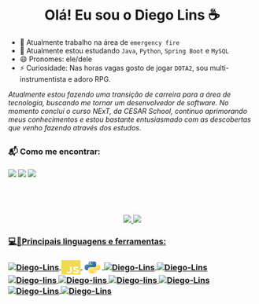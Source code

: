 <h1 align="center"> Olá! Eu sou o Diego Lins ☕ </h1> 

- 🔭 Atualmente trabalho na área de `emergency fire`
- 🌱 Atualmente estou estudando `Java`, `Python`, `Spring Boot` e `MySQL`
- 😄 Pronomes: ele/dele
- ⚡ Curiosidade: Nas horas vagas gosto de jogar `DOTA2`, sou multi-instrumentista e adoro RPG.

<i>Atualmente estou fazendo uma transição de carreira para a área de tecnologia, buscando me tornar um desenvolvedor de software. No momento concluí o curso NExT, da CESAR School, continuo aprimorando meus conhecimentos e estou bastante entusiasmado com as descobertas que venho fazendo através dos estudos. </i>

##
<h3 align="lefth">
 📬 Como me encontrar: <br> <br/>
  
<div> 
  <a href = "mailto:diegotec.lins@gmail.com"><img src="https://img.shields.io/badge/Gmail-D14836?style=for-the-badge&logo=gmail&logoColor=white" target="_blank"></a>
  <a href="https://www.linkedin.com/in/diegolins13/" target="_blank"><img src="https://img.shields.io/badge/LinkedIn-0077B5?style=for-the-badge&logo=linkedin&logoColor=white" target="_blank"></a>
  <a href="https://discordapp.com/users/diegolins#8653" target="_blank"><img src="https://img.shields.io/badge/Discord-7289DA?style=for-the-badge&logo=discord&logoColor=white" target="_blank"></a>

<br> <br/>
<div align="center">
  <a href="https://github.com/diegolins13">
  <img height="180em" src="https://github-readme-stats.vercel.app/api?username=diegolins13&show_icons=true&theme=gruvbox&include_all_commits=true&count_private=true"/>
  <img height="180em" src="https://github-readme-stats.vercel.app/api/top-langs/?username=diegolins13&layout=compact&langs_count=7&theme=gruvbox"/>
</div>
  
  #### 💻🔧Principais linguagens e ferramentas:
  
  <img align="center" alt="Diego-Lins" height="30" width="40" src="https://cdn.jsdelivr.net/gh/devicons/devicon/icons/java/java-original.svg">
  <img align="center" alt="Diego-Lins" height="30" width="40" src="https://raw.githubusercontent.com/devicons/devicon/master/icons/javascript/javascript-plain.svg">
  <img align="center" alt="Diego-Lins" height="30" width="40" src="https://raw.githubusercontent.com/devicons/devicon/master/icons/python/python-original.svg">
  <img align="center" alt="Diego-Lins" height="30" width="40" src="https://cdn.jsdelivr.net/gh/devicons/devicon/icons/vscode/vscode-original.svg">
  <img align="center" alt="Diego-Lins" height="30" width="40" src="https://cdn.jsdelivr.net/gh/devicons/devicon/icons/linux/linux-original.svg">
  <img align="center" alt="Diego-lins" height="30" width="40" src="https://cdn.jsdelivr.net/gh/devicons/devicon/icons/git/git-original.svg">
  <img align="center" alt="Diego-lins" height="30" width="40" src="https://cdn.jsdelivr.net/gh/devicons/devicon/icons/github/github-original.svg">
  <img align="center" alt="Diego-lins" height="40" width="50" src="https://cdn.jsdelivr.net/gh/devicons/devicon/icons/markdown/markdown-original.svg">
  <img align="center" alt="Diego-Lins" height="40" width="50" src="https://cdn.jsdelivr.net/gh/devicons/devicon/icons/salesforce/salesforce-original.svg">
  <img align="center" alt="Diego-Lins" height="40" width="50" src="https://cdn.jsdelivr.net/gh/devicons/devicon/icons/mysql/mysql-original-wordmark.svg" />
  <img align="center" alt="Diego-Lins" height="40" width="50" src="https://cdn.jsdelivr.net/gh/devicons/devicon/icons/spring/spring-original-wordmark.svg" />
          
          

<div style="display: inline_block"><br>
